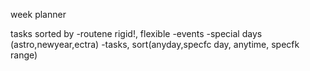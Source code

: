 week planner

tasks sorted by 
-routene rigid!, flexible
-events
-special days (astro,newyear,ectra)
-tasks, sort(anyday,specfc day, anytime, specfk range)